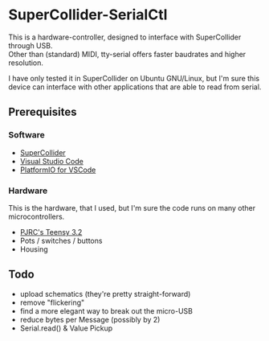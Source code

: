 # SuperCollider-SerialCtl

This is a hardware-controller, designed to interface with SuperCollider through USB.  
Other than (standard) MIDI, tty-serial offers faster baudrates and higher resolution.  

I have only tested it in SuperCollider on Ubuntu GNU/Linux, but I'm sure this device can interface with other applications that are able to read from serial. 

## Prerequisites

### Software

- [SuperCollider](https://github.com/supercollider/supercollider)
- [Visual Studio Code](https://code.visualstudio.com/)
- [PlatformIO for VSCode](https://docs.platformio.org/en/latest/integration/ide/vscode.html)

### Hardware

This is the hardware, that I used, but I'm sure the code runs on many other microcontrollers.  

- [PJRC's Teensy 3.2](https://www.pjrc.com/store/teensy32.html)
- Pots / switches / buttons
- Housing 

## Todo

- upload schematics (they're pretty straight-forward)
- remove "flickering"
- find a more elegant way to break out the micro-USB
- reduce bytes per Message (possibly by 2)
- Serial.read() & Value Pickup